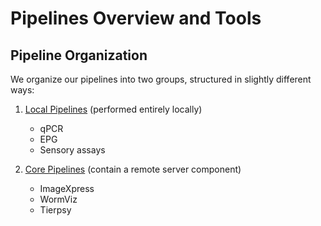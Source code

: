 # Pipelines Overview and Tools

## Pipeline Organization

We organize our pipelines into two groups, structured in slightly different ways:

1.  [Local Pipelines](pipelines_local.md) (performed entirely locally)

    -   qPCR
    -   EPG
    -   Sensory assays

2.  [Core Pipelines](pipelines_server.md) (contain a remote server component)

    -   ImageXpress
    -   WormViz
    -   Tierpsy
